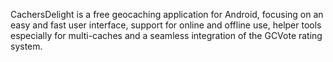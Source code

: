 CachersDelight is a free geocaching application for Android, focusing on an easy and fast user interface, support for online and offline use, helper tools especially for multi-caches and a seamless integration of the GCVote rating system.